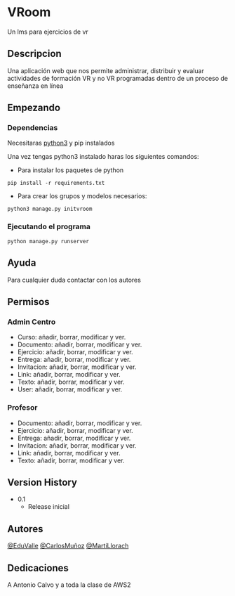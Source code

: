 # VRoom

Un lms para ejercicios de vr

## Descripcion

Una aplicación web que nos permite administrar, distribuir y evaluar actividades de formación VR y no VR programadas dentro de un proceso de enseñanza en línea

## Empezando

### Dependencias

Necesitaras [python3](https://www.python.org/) y pip instalados 

Una vez tengas python3 instalado haras los siguientes comandos:
- Para instalar los paquetes de python
```
pip install -r requirements.txt
```

- Para crear los grupos y modelos necesarios:
```
python3 manage.py initvroom
```
### Ejecutando el programa

```
python manage.py runserver
```

## Ayuda

Para cualquier duda contactar con los autores

## Permisos

### Admin Centro
- Curso: añadir, borrar, modificar y ver.
- Documento: añadir, borrar, modificar y ver. 
- Ejercicio: añadir, borrar, modificar y ver.
- Entrega: añadir, borrar, modificar y ver.
- Invitacion: añadir, borrar, modificar y ver.
- Link: añadir, borrar, modificar y ver.
- Texto: añadir, borrar, modificar y ver.
- User: añadir, borrar, modificar y ver.

### Profesor
- Documento: añadir, borrar, modificar y ver. 
- Ejercicio: añadir, borrar, modificar y ver.
- Entrega: añadir, borrar, modificar y ver.
- Invitacion: añadir, borrar, modificar y ver.
- Link: añadir, borrar, modificar y ver.
- Texto: añadir, borrar, modificar y ver.

## Version History

* 0.1
    * Release inicial

## Autores
  
[@EduValle](https://github.com/edupedu101/)
[@CarlosMuñoz](https://github.com/CarlosMunozRo/)
[@MartiLlorach](https://github.com/MartiLlorach/)

## Dedicaciones

A Antonio Calvo y a toda la clase de AWS2
